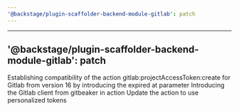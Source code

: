 ```yaml
---
'@backstage/plugin-scaffolder-backend-module-gitlab': patch
---
```


---

## '@backstage/plugin-scaffolder-backend-module-gitlab': patch

Establishing compatibility of the action gitlab:projectAccessToken:create for Gitlab from version 16 by introducing the expired at parameter
Introducing the Gitlab client from gitbeaker in action
Update the action to use personalized tokens
